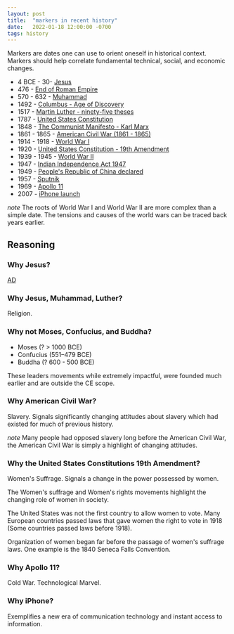 ```yaml
---
layout: post
title:  "markers in recent history"
date:   2022-01-18 12:00:00 -0700
tags: history
---
```


Markers are dates one can use to orient oneself in historical context. Markers should help correlate fundamental technical, social, and economic changes.

- 4 BCE - 30-  [Jesus](https://en.wikipedia.org/wiki/Jesus)
- 476 - [End of Roman Empire](https://en.wikipedia.org/wiki/Fall_of_the_Western_Roman_Empire)
- 570 - 632 - [Muhammad](https://en.wikipedia.org/wiki/Muhammad)
- 1492 - [Columbus - Age of Discovery](https://en.wikipedia.org/wiki/Voyages_of_Christopher_Columbus)
- 1517 - [Martin Luther - ninety-five theses](https://en.wikipedia.org/wiki/Ninety-five_Theses)
- 1787 - [United States Constitution](https://en.wikipedia.org/wiki/Constitution_of_the_United_States)
- 1848 - [The Communist Manifesto - Karl Marx](https://en.wikipedia.org/wiki/The_Communist_Manifesto)
- 1861 - 1865 - [American Civil War (1861 - 1865)](https://en.wikipedia.org/wiki/American_Civil_War)
- 1914 - 1918 - [World War I](https://en.wikipedia.org/wiki/World_War_I)
- 1920 - [United States Constitution - 19th Amendment](https://en.wikipedia.org/wiki/Nineteenth_Amendment_to_the_United_States_Constitution)
- 1939 - 1945 - [World War II](https://en.wikipedia.org/wiki/World_War_II)
- 1947 - [Indian Independence Act 1947](https://en.wikipedia.org/wiki/Indian_Independence_Act_1947)
- 1949 - [People's Republic of China declared](https://en.wikipedia.org/wiki/China)
- 1957 - [Sputnik](https://en.wikipedia.org/wiki/Sputnik_1)
- 1969 - [Apollo 11](https://en.wikipedia.org/wiki/Apollo_11)
- 2007 - [iPhone launch](https://en.wikipedia.org/wiki/IPhone)

_note_ The roots of World War I and World War II are more complex than a simple date. The tensions and causes of the world wars can be traced back years earlier.

## Reasoning

### Why Jesus?

[AD](https://en.wikipedia.org/wiki/Anno_Domini)

### Why Jesus, Muhammad, Luther?

Religion.

### Why not Moses, Confucius, and Buddha?

- Moses (? > 1000 BCE)
- Confucius (551–479 BCE)
- Buddha (? 600 - 500 BCE)  

These leaders movements while extremely impactful, were founded much earlier and are outside the CE scope.

### Why American Civil War?

Slavery. Signals significantly changing attitudes about slavery which had existed for much of previous history.

_note_ Many people had opposed slavery long before the American Civil War, the American Civil War is simply a highlight of changing attitudes.

### Why the United States Constitutions 19th Amendment?

Women's Suffrage. Signals a change in the power possessed by women.

The Women's suffrage and Women's rights movements highlight the changing role of women in society.

The United States was not the first country to allow women to vote. Many European countries passed laws that gave women the right to vote in 1918 (Some countries passed laws before 1918).

Organization of women began far before the passage of women's suffrage laws. One example is the 1840 Seneca Falls Convention.

### Why Apollo 11?

Cold War. Technological Marvel.

### Why iPhone?

Exemplifies a new era of communication technology and instant access to information.


